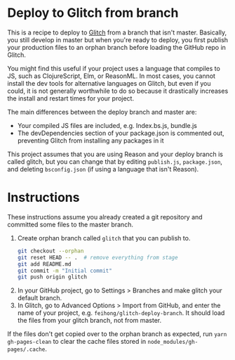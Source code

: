 # Deploy to Glitch from branch

This is a recipe to deploy to [Glitch](https://glitch.com) from a branch that isn't master. Basically, you still develop in master but when you're ready to deploy, you first publish your production files to an orphan branch before loading the GitHub repo in Glitch. 

You might find this useful if your project uses a language that compiles to JS, such as ClojureScript, Elm, or ReasonML. In most cases, you cannot install the dev tools for alternative languages on Glitch, but even if you could, it is not generally worthwhile to do so because it drastically increases the install and restart times for your project.

The main differences between the deploy branch and master are:

- Your compiled JS files are included, e.g. Index.bs.js, bundle.js
- The devDependencies section of your package.json is commented out, preventing Glitch from installing any packages in it

This project assumes that you are using Reason and your deploy branch is called glitch, but you can change that by editing `publish.js`, `package.json`,  and deleting `bsconfig.json` (if using a language that isn't Reason).

# Instructions

These instructions assume you already created a git repository and committed some files to the master branch.

1. Create orphan branch called `glitch` that you can publish to.
    ```sh
    git checkout --orphan 
    git reset HEAD -- .  # remove everything from stage
    git add README.md
    git commit -m "Initial commit"
    git push origin glitch
    ```
1. In your GitHub project, go to Settings > Branches and make glitch your default branch.
1. In Glitch, go to Advanced Options > Import from GitHub, and enter the name of your project, e.g. `feihong/glitch-deploy-branch`. It should load the files from your glitch branch, not from master.

If the files don't get copied over to the orphan branch as expected, run `yarn gh-pages-clean` to clear the cache files stored in `node_modules/gh-pages/.cache`.